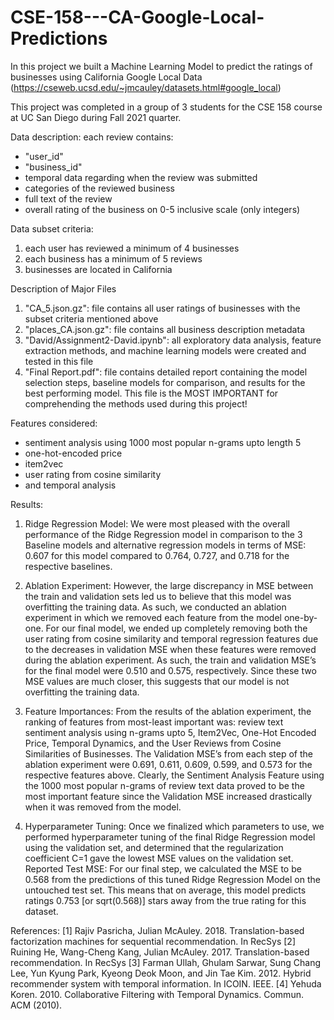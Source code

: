 # CSE-158---CA-Google-Local-Predictions
In this project we built a Machine Learning Model to predict the ratings of businesses using California Google Local Data (https://cseweb.ucsd.edu/~jmcauley/datasets.html#google_local)

This project was completed in a group of 3 students for the CSE 158 course at UC San Diego during Fall 2021 quarter.

Data description:
each review contains: 
- "user_id"
- "business_id"
- temporal data regarding when the review was submitted
- categories of the reviewed business
- full text of the review
- overall rating of the business on 0-5 inclusive scale (only integers)

Data subset criteria:
1) each user has reviewed a minimum of 4 businesses
2) each business has a minimum of 5 reviews
3) businesses are located in California

Description of Major Files
1. "CA_5.json.gz": file contains all user ratings of businesses with the subset criteria mentioned above
2. "places_CA.json.gz": file contains all business description metadata
3. "David/Assignment2-David.ipynb": all exploratory data analysis, feature extraction methods, and machine learning models were created and tested in this file
4. "Final Report.pdf": file contains detailed report containing the model selection steps, baseline models for comparison, and results for the best performing model. This file is the MOST IMPORTANT for comprehending the methods used during this project!

Features considered:
- sentiment analysis using 1000 most popular n-grams upto length 5
- one-hot-encoded price
- item2vec
- user rating from cosine similarity
- and temporal analysis

Results:
1) Ridge Regression Model: We were most pleased with the overall performance of the Ridge Regression model in comparison to the 3 Baseline models and alternative regression models in terms of MSE: 0.607 for this model compared to 0.764, 0.727, and 0.718 for the respective baselines.

2) Ablation Experiment: However, the large discrepancy in MSE between the train and validation sets led us to believe that this model was overfitting the training data. As such, we conducted an ablation experiment in which we removed each feature from the model one-by-one. For our final model, we ended up completely removing both the user rating from cosine similarity and temporal regression features due to the decreases in validation MSE when these features were removed during the ablation experiment. As such, the train and validation MSE’s for the final model were 0.510 and 0.575, respectively. Since these two MSE values are much closer, this suggests that our model is not overfitting the training data.

3) Feature Importances: From the results of the ablation experiment, the ranking of features from most-least important was: review text sentiment analysis using n-grams upto 5, Item2Vec, One-Hot Encoded Price, Temporal Dynamics, and the User Reviews from Cosine Similarities of Businesses. The Validation MSE’s from each step of the ablation experiment were 0.691, 0.611, 0.609, 0.599, and 0.573 for the respective features above. Clearly, the Sentiment Analysis Feature using the 1000 most popular n-grams of review text data proved to be the most important feature since the Validation MSE increased drastically when it was removed from the model.

4) Hyperparameter Tuning: Once we finalized which parameters to use, we performed hyperparameter tuning of the final Ridge Regression model using the validation set, and determined that the regularization coefficient C=1 gave the lowest MSE values on the validation set. Reported Test MSE: For our final step, we calculated the MSE to be 0.568 from the predictions of this tuned Ridge Regression Model on the untouched test set. This means that on average, this model predicts ratings 0.753 [or sqrt(0.568)] stars away from the true rating for this dataset.

References:
[1] Rajiv Pasricha, Julian McAuley. 2018.
Translation-based factorization machines
for sequential recommendation. In RecSys
[2] Ruining He, Wang-Cheng Kang, Julian
McAuley. 2017. Translation-based
recommendation. In RecSys
[3] Farman Ullah, Ghulam Sarwar, Sung
Chang Lee, Yun Kyung Park, Kyeong
Deok Moon, and Jin Tae Kim. 2012.
Hybrid recommender system with
temporal information. In ICOIN. IEEE.
[4] Yehuda Koren. 2010. Collaborative
Filtering with Temporal Dynamics.
Commun. ACM (2010).
